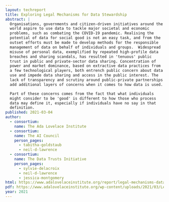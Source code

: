 ```yaml
---
layout: techreport
title: Exploring Legal Mechanisms for Data Stewardship
abstract: |
  Organisations, governments and citizen-driven initiatives around the
  world aspire to use data to tackle major societal and economic
  problems, such as combating the COVID-19 pandemic. Realising the
  potential of data for social good is not an easy task, and from the
  outset efforts must be made to develop methods for the responsible
  management of data on behalf of individuals and groups.  Widespread
  misuse of personal data, exemplified by repeated high-profile data
  breaches and sharing scandals, has resulted in 'tenuous' public
  trust in public and private-sector data sharing. Concentration of
  power and market dominance, based on extractive data practices from
  a few technological players, both entrench public concern about data
  use and impede data sharing and access in the public interest. The
  lack of transparency and scrutiny around public-private partnerships
  add additional layers of concerns when it comes to how data is used.

  Part of these concerns comes from the fact that what individuals
  might consider to be 'good' is different to how those who process
  data may define it, especially if individuals have no say in that
  definition.
published: 2021-03-04
author:
  - consortium: 
    name: The Ada Lovelace Institute
  - consortium: 
    name: The AI Council
    person_pages:
      - tabitha-goldstaub
      - neil-d-lawrence
  - consortium: 
    name: The Data Trusts Initiative
    person_pages:
      - sylvie-delacroix
      - neil-d-lawrence
      - jessica-montgomery
html: https://www.adalovelaceinstitute.org/report/legal-mechanisms-data-stewardship/
pdf: https://www.adalovelaceinstitute.org/wp-content/uploads/2021/03/Legal-mechanisms-for-data-stewardship_report_Ada_AI-Council-2.pdf
year: 2021
---
```

